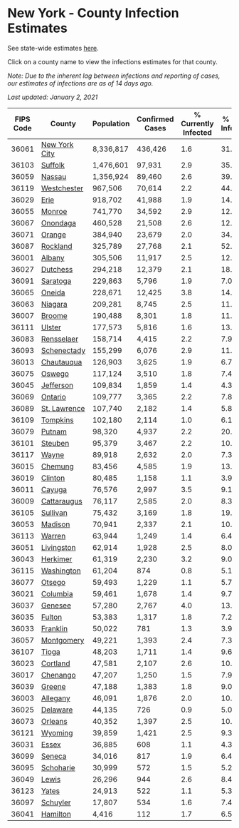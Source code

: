 # New York - County Infection Estimates

See state-wide estimates [here](/infections/us-ny).

Click on a county name to view the infections estimates for that county.

*Note: Due to the inherent lag between infections and reporting of cases, our estimates of infections are as of 14 days ago.*

*Last updated: January 2, 2021*

|   FIPS Code |                         County |   Population |   Confirmed Cases |   % Currently Infected |   % Total Infected |
|-------------|--------------------------------|--------------|-------------------|------------------------|--------------------|
|       36061 | [New York City](new-york-city) |    8,336,817 |           436,426 |                    1.6 |               31.3 |
|       36103 |             [Suffolk](suffolk) |    1,476,601 |            97,931 |                    2.9 |               35.7 |
|       36059 |               [Nassau](nassau) |    1,356,924 |            89,460 |                    2.6 |               39.0 |
|       36119 |     [Westchester](westchester) |      967,506 |            70,614 |                    2.2 |               44.5 |
|       36029 |                   [Erie](erie) |      918,702 |            41,988 |                    1.9 |               14.1 |
|       36055 |               [Monroe](monroe) |      741,770 |            34,592 |                    2.9 |               12.7 |
|       36067 |           [Onondaga](onondaga) |      460,528 |            21,508 |                    2.6 |               12.9 |
|       36071 |               [Orange](orange) |      384,940 |            23,679 |                    2.0 |               34.1 |
|       36087 |           [Rockland](rockland) |      325,789 |            27,768 |                    2.1 |               52.2 |
|       36001 |               [Albany](albany) |      305,506 |            11,917 |                    2.5 |               12.2 |
|       36027 |           [Dutchess](dutchess) |      294,218 |            12,379 |                    2.1 |               18.8 |
|       36091 |           [Saratoga](saratoga) |      229,863 |             5,796 |                    1.9 |                7.0 |
|       36065 |               [Oneida](oneida) |      228,671 |            12,425 |                    3.8 |               14.3 |
|       36063 |             [Niagara](niagara) |      209,281 |             8,745 |                    2.5 |               11.6 |
|       36007 |               [Broome](broome) |      190,488 |             8,301 |                    1.8 |               11.5 |
|       36111 |               [Ulster](ulster) |      177,573 |             5,816 |                    1.6 |               13.8 |
|       36083 |       [Rensselaer](rensselaer) |      158,714 |             4,415 |                    2.2 |                7.9 |
|       36093 |     [Schenectady](schenectady) |      155,299 |             6,076 |                    2.9 |               11.5 |
|       36013 |       [Chautauqua](chautauqua) |      126,903 |             3,625 |                    1.9 |                6.7 |
|       36075 |               [Oswego](oswego) |      117,124 |             3,510 |                    1.8 |                7.4 |
|       36045 |         [Jefferson](jefferson) |      109,834 |             1,859 |                    1.4 |                4.3 |
|       36069 |             [Ontario](ontario) |      109,777 |             3,365 |                    2.2 |                7.8 |
|       36089 |   [St. Lawrence](st.-lawrence) |      107,740 |             2,182 |                    1.4 |                5.8 |
|       36109 |           [Tompkins](tompkins) |      102,180 |             2,114 |                    1.0 |                6.1 |
|       36079 |               [Putnam](putnam) |       98,320 |             4,937 |                    2.2 |               20.2 |
|       36101 |             [Steuben](steuben) |       95,379 |             3,467 |                    2.2 |               10.3 |
|       36117 |                 [Wayne](wayne) |       89,918 |             2,632 |                    2.0 |                7.3 |
|       36015 |             [Chemung](chemung) |       83,456 |             4,585 |                    1.9 |               13.9 |
|       36019 |             [Clinton](clinton) |       80,485 |             1,158 |                    1.1 |                3.9 |
|       36011 |               [Cayuga](cayuga) |       76,576 |             2,997 |                    3.5 |                9.1 |
|       36009 |     [Cattaraugus](cattaraugus) |       76,117 |             2,585 |                    2.0 |                8.3 |
|       36105 |           [Sullivan](sullivan) |       75,432 |             3,169 |                    1.8 |               19.8 |
|       36053 |             [Madison](madison) |       70,941 |             2,337 |                    2.1 |               10.0 |
|       36113 |               [Warren](warren) |       63,944 |             1,249 |                    1.4 |                6.4 |
|       36051 |       [Livingston](livingston) |       62,914 |             1,928 |                    2.5 |                8.0 |
|       36043 |           [Herkimer](herkimer) |       61,319 |             2,230 |                    3.2 |                9.0 |
|       36115 |       [Washington](washington) |       61,204 |               874 |                    0.8 |                5.1 |
|       36077 |               [Otsego](otsego) |       59,493 |             1,229 |                    1.1 |                5.7 |
|       36021 |           [Columbia](columbia) |       59,461 |             1,678 |                    1.4 |                9.7 |
|       36037 |             [Genesee](genesee) |       57,280 |             2,767 |                    4.0 |               13.1 |
|       36035 |               [Fulton](fulton) |       53,383 |             1,317 |                    1.8 |                7.2 |
|       36033 |           [Franklin](franklin) |       50,022 |               781 |                    1.3 |                3.9 |
|       36057 |       [Montgomery](montgomery) |       49,221 |             1,393 |                    2.4 |                7.3 |
|       36107 |                 [Tioga](tioga) |       48,203 |             1,711 |                    1.4 |                9.6 |
|       36023 |           [Cortland](cortland) |       47,581 |             2,107 |                    2.6 |               10.8 |
|       36017 |           [Chenango](chenango) |       47,207 |             1,250 |                    1.5 |                7.9 |
|       36039 |               [Greene](greene) |       47,188 |             1,383 |                    1.8 |                9.0 |
|       36003 |           [Allegany](allegany) |       46,091 |             1,876 |                    2.0 |               10.1 |
|       36025 |           [Delaware](delaware) |       44,135 |               726 |                    0.9 |                5.0 |
|       36073 |             [Orleans](orleans) |       40,352 |             1,397 |                    2.5 |               10.0 |
|       36121 |             [Wyoming](wyoming) |       39,859 |             1,421 |                    2.5 |                9.3 |
|       36031 |                 [Essex](essex) |       36,885 |               608 |                    1.1 |                4.3 |
|       36099 |               [Seneca](seneca) |       34,016 |               817 |                    1.9 |                6.4 |
|       36095 |         [Schoharie](schoharie) |       30,999 |               572 |                    1.5 |                5.2 |
|       36049 |                 [Lewis](lewis) |       26,296 |               944 |                    2.6 |                8.4 |
|       36123 |                 [Yates](yates) |       24,913 |               522 |                    1.1 |                5.3 |
|       36097 |           [Schuyler](schuyler) |       17,807 |               534 |                    1.6 |                7.4 |
|       36041 |           [Hamilton](hamilton) |        4,416 |               112 |                    1.7 |                6.5 |